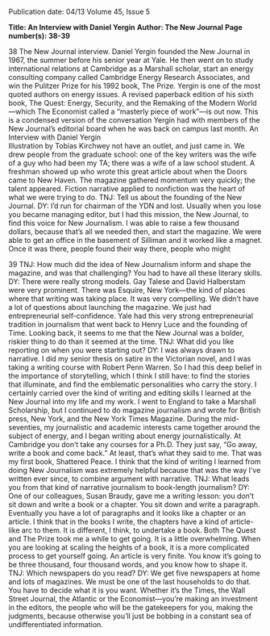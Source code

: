 Publication date: 04/13
Volume 45, Issue 5

**Title: An Interview with Daniel Yergin**
**Author:  The New Journal**
**Page number(s): 38-39**

38
The New Journal
interview.
Daniel Yergin founded the New Journal in 1967, the summer before his senior year at Yale. He then went on to 
study international relations at Cambridge as a Marshall scholar, start an energy consulting company called Cambridge 
Energy Research Associates, and win the Pulitzer Prize for his 1992 book, The Prize. Yergin is one of  the most 
quoted authors on energy issues. A revised paperback edition of  his sixth book, The Quest: Energy, Security, and 
the Remaking of the Modern World—which The Economist called a “masterly piece of  work”—is out now. This 
is a condensed version of  the conversation Yergin had with members of  the New Journal’s editorial board when he was 
back on campus last month. 
An Interview with Daniel Yergin   
Illustration by Tobias Kirchwey
not have an outlet, and just came in.
We drew people from the graduate school: one 
of the key writers was the wife of a guy who had been 
my TA; there was a wife of a law school student. A 
freshman showed up who wrote this great article about 
when the Doors came to New Haven. The magazine 
gathered momentum very quickly; the talent appeared. 
Fiction narrative applied to nonfiction was the heart of 
what we were trying to do. 
TNJ: Tell us about the founding of the New Journal.
DY: I’d run for chairman of the YDN and lost. 
Usually when you lose you became managing editor, but 
I had this mission, the New Journal, to find this voice 
for New Journalism. I was able to raise a few thousand 
dollars, because that’s all we needed then, and start the 
magazine. We were able to get an office in the basement 
of Silliman and it worked like a magnet. Once it was 
there, people found their way there, people who might 


39
TNJ: How much did the idea of New Journalism 
inform and shape the magazine, and was that challenging? 
You had to have all these literary skills.
DY: There were really strong models. Gay Talese 
and David Halberstam were very prominent. There was 
Esquire, New York—the kind of places where that writing 
was taking place. It was very compelling. We didn’t have 
a lot of questions about launching the magazine. We just 
had entrepreneurial self-confidence. Yale had this very 
strong entrepreneurial tradition in journalism that went 
back to Henry Luce and the founding of Time. Looking 
back, it seems to me that the New Journal was a bolder, 
riskier thing to do than it seemed at the time. 
TNJ: What did you like reporting on when you were 
starting out?
DY: I was always drawn to narrative. I did my senior 
thesis on satire in the Victorian novel, and I was taking 
a writing course with Robert Penn Warren. So I had this 
deep belief in the importance of storytelling, which I 
think I still have: to find the stories that illuminate, and 
find the emblematic personalities who carry the story. 
I certainly carried over the kind of writing and editing 
skills I learned at the New Journal into my life and my 
work.
I went to England to take a Marshall Scholarship, 
but I continued to do magazine journalism and wrote 
for British press, New York, and the New York Times 
Magazine. During the mid-seventies, my journalistic and 
academic interests came together around the subject of 
energy, and I began writing about energy journalistically. 
At Cambridge you don’t take any courses for a Ph.D. 
They just say, “Go away, write a book and come back.” 
At least, that’s what they said to me. That was my first 
book, Shattered Peace. I think that the kind of writing I 
learned from doing New Journalism was extremely 
helpful because that was the way I’ve written ever since, 
to combine argument with narrative.
TNJ: What leads you from that kind of narrative 
journalism to book-length journalism?
DY: One of our colleagues, Susan Braudy, gave me 
a writing lesson: you don’t sit down and write a book or a 
chapter. You sit down and write a paragraph. Eventually 
you have a lot of paragraphs and it looks like a chapter or 
an article. I think that in the books I write, the chapters 
have a kind of article-like arc to them. It is different, I 
think, to undertake a book. Both The Quest and The Prize 
took me a while to get going. It is a little overwhelming. 
When you are looking at scaling the heights of a book, 
it is a more complicated process to get yourself going. 
An article is very finite. You know it’s going to be three 
thousand, four thousand words, and you know how to 
shape it.
TNJ: Which newspapers do you read?
DY: We get five newspapers at home and lots of 
magazines. We must be one of the last households to do 
that. You have to decide what it is you want. Whether 
it’s the Times, the Wall Street Journal, the Atlantic or the 
Economist—you’re making an investment in the editors, 
the people who will be the gatekeepers for you, making 
the judgments, because otherwise you’ll just be bobbing 
in a constant sea of undifferentiated information.